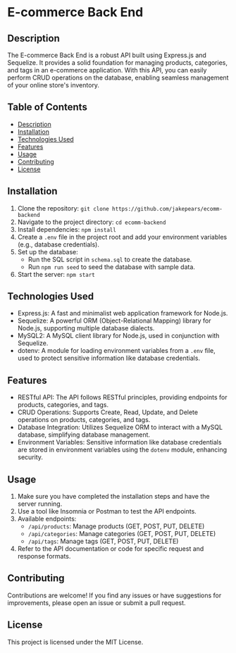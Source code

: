 <!-- @format -->

# E-commerce Back End

## Description

The E-commerce Back End is a robust API built using Express.js and Sequelize. It provides a solid foundation for managing products, categories, and tags in an e-commerce application. With this API, you can easily perform CRUD operations on the database, enabling seamless management of your online store's inventory.

## Table of Contents

- [Description](#description)
- [Installation](#installation)
- [Technologies Used](#technologies)
- [Features](#features)
- [Usage](#usage)
- [Contributing](#contributing)
- [License](#license)

## Installation

1. Clone the repository: `git clone https://github.com/jakepears/ecomm-backend`
2. Navigate to the project directory: `cd ecomm-backend`
3. Install dependencies: `npm install`
4. Create a `.env` file in the project root and add your environment variables (e.g., database credentials).
5. Set up the database:
   - Run the SQL script in `schema.sql` to create the database.
   - Run `npm run seed` to seed the database with sample data.
6. Start the server: `npm start`

## Technologies Used

- Express.js: A fast and minimalist web application framework for Node.js.
- Sequelize: A powerful ORM (Object-Relational Mapping) library for Node.js, supporting multiple database dialects.
- MySQL2: A MySQL client library for Node.js, used in conjunction with Sequelize.
- dotenv: A module for loading environment variables from a `.env` file, used to protect sensitive information like database credentials.

## Features

- RESTful API: The API follows RESTful principles, providing endpoints for products, categories, and tags.
- CRUD Operations: Supports Create, Read, Update, and Delete operations on products, categories, and tags.
- Database Integration: Utilizes Sequelize ORM to interact with a MySQL database, simplifying database management.
- Environment Variables: Sensitive information like database credentials are stored in environment variables using the `dotenv` module, enhancing security.

## Usage

1. Make sure you have completed the installation steps and have the server running.
2. Use a tool like Insomnia or Postman to test the API endpoints.
3. Available endpoints:
   - `/api/products`: Manage products (GET, POST, PUT, DELETE)
   - `/api/categories`: Manage categories (GET, POST, PUT, DELETE)
   - `/api/tags`: Manage tags (GET, POST, PUT, DELETE)
4. Refer to the API documentation or code for specific request and response formats.

## Contributing

Contributions are welcome! If you find any issues or have suggestions for improvements, please open an issue or submit a pull request.

## License

This project is licensed under the MIT License.
